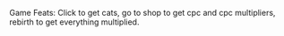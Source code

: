 Game Feats:
Click to get cats,
go to shop to get cpc and cpc multipliers,
rebirth to get everything multiplied.
